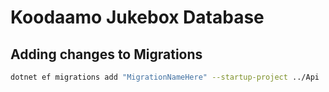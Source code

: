 # Koodaamo Jukebox Database

## Adding changes to Migrations

```bash
dotnet ef migrations add "MigrationNameHere" --startup-project ../Api
```
